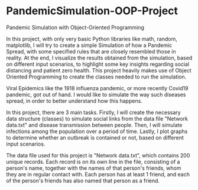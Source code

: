 # PandemicSimulation-OOP-Project
Pandemic Simulation with Object-Oriented Programming

In this project, with only very basic Python libraries like math, random, matplotlib, I will try to create a simple Simulation of how a Pandemic Spread, with some specified rules that are closely resembled those in reality. At the end, I visualize the results obtained from the simulation, based on different input scenarios, to highlight some key insights regarding social distancing and patient zero health. This project heavily makes use of Object Oriented Programming to create the classes needed to run the simulation.

Viral Epidemics like the 1918 influenza pandemic, or more recently Covid19 pandemic, got out of hand. I would like to simulate the way such diseases spread, in order to better understand how this happens.

In this project, there are 3 main tasks. Firstly, I will create the necessary data structure (classes) to simulate social links from the data file "Network data.txt" and disease transmission between people. Then, I will simulate infections among the population over a period of time. Lastly, I plot graphs to determine whether an outbreak is contained or not, based on different input scenarios.

The data file used for this project is "Network data.txt", which contains 200 unique records. Each record is on its own line in the file, consisting of a person's name, together with the names of that person's friends, whom they are in regular contact with. Each person has at least 1 friend, and each of the person's friends has also named that person as a friend.
